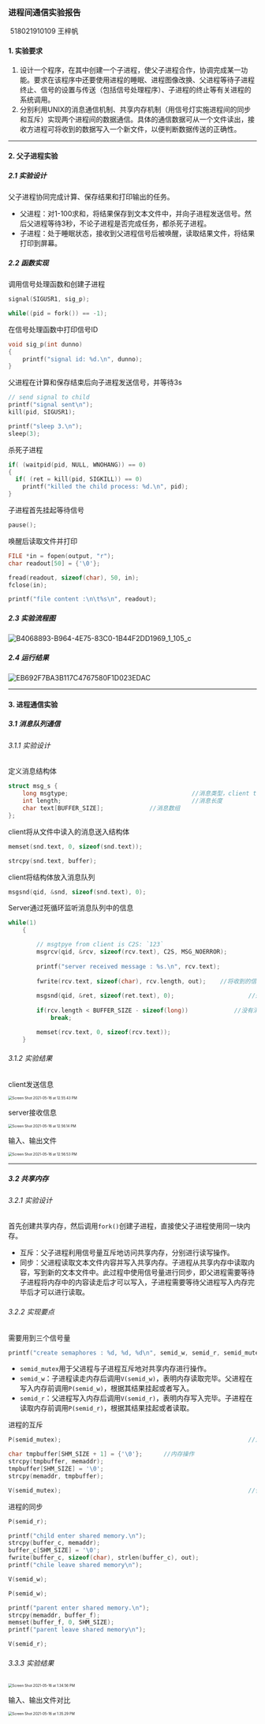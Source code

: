 ### 进程间通信实验报告

​																						518021910109		王梓帆

#### 1. 实验要求

1. 设计一个程序，在其中创建一个子进程，使父子进程合作，协调完成某一功能。要求在该程序中还要使用进程的睡眠、进程图像改换、父进程等待子进程终止、信号的设置与传送（包括信号处理程序）、子进程的终止等有关进程的系统调用。
2. 分别利用UNIX的消息通信机制、共享内存机制（用信号灯实施进程间的同步和互斥）实现两个进程间的数据通信。具体的通信数据可从一个文件读出，接收方进程可将收到的数据写入一个新文件，以便判断数据传送的正确性。

---

#### 2. 父子进程实验

##### 2.1 实验设计

父子进程协同完成计算、保存结果和打印输出的任务。

- 父进程：对1-100求和，将结果保存到文本文件中，并向子进程发送信号。然后父进程等待3秒，不论子进程是否完成任务，都杀死子进程。
- 子进程：处于睡眠状态，接收到父进程信号后被唤醒，读取结果文件，将结果打印到屏幕。

##### 2.2 函数实现

调用信号处理函数和创建子进程

```c
signal(SIGUSR1, sig_p);

while((pid = fork()) == -1);
```

在信号处理函数中打印信号ID

```c
void sig_p(int dunno)
{
	printf("signal id: %d.\n", dunno);
}
```

父进程在计算和保存结束后向子进程发送信号，并等待3s

```c
// send signal to child
printf("signal sent\n");
kill(pid, SIGUSR1);

printf("sleep 3.\n");
sleep(3);
```

杀死子进程

```c
if( (waitpid(pid, NULL, WNOHANG)) == 0)
{
  if( (ret = kill(pid, SIGKILL)) == 0)
    printf("killed the child process: %d.\n", pid);
}
```

子进程首先挂起等待信号

```c
pause();
```

唤醒后读取文件并打印

```c
FILE *in = fopen(output, "r");
char readout[50] = {'\0'};

fread(readout, sizeof(char), 50, in);
fclose(in);

printf("file content :\n\t%s\n", readout);
```

##### 2.3 实验流程图

![B4068893-B964-4E75-83C0-1B44F2DD1969_1_105_c](/Users/wangzifan/Desktop/B4068893-B964-4E75-83C0-1B44F2DD1969_1_105_c.jpeg)

##### 2.4 运行结果

![EB692F7BA3B117C4767580F1D023EDAC](/Users/wangzifan/Desktop/EB692F7BA3B117C4767580F1D023EDAC.png)

---

#### 3. 进程通信实验

##### 3.1 消息队列通信

###### 3.1.1 实验设计

定义消息结构体

```c
struct msg_s {
	long msgtype;									//消息类型，client to server或server to client
	int length;										//消息长度
	char text[BUFFER_SIZE];				//消息数组
};
```

client将从文件中读入的消息送入结构体

```c
memset(snd.text, 0, sizeof(snd.text));

strcpy(snd.text, buffer);
```

client将结构体放入消息队列

```c
msgsnd(qid, &snd, sizeof(snd.text), 0);
```

Server通过死循环监听消息队列中的信息

```c
while(1)
	{

		// msgtpye from client is C2S: `123`
		msgrcv(qid, &rcv, sizeof(rcv.text), C2S, MSG_NOERROR);
		
		printf("server received message : %s.\n", rcv.text);
		
		fwrite(rcv.text, sizeof(char), rcv.length, out);	//将收到的信息写入输出文件
		
		msgsnd(qid, &ret, sizeof(ret.text), 0);						//通知client成功接受
		
		if(rcv.length < BUFFER_SIZE - sizeof(long))				//没有消息则终止监听
			break;

		memset(rcv.text, 0, sizeof(rcv.text));
	}
```

###### 3.1.2 实验结果

client发送信息

<img src="/Users/wangzifan/Library/Application Support/typora-user-images/Screen Shot 2021-05-16 at 12.55.43 PM.png" alt="Screen Shot 2021-05-16 at 12.55.43 PM" style="zoom:50%;" />

server接收信息

<img src="/Users/wangzifan/Library/Application Support/typora-user-images/Screen Shot 2021-05-16 at 12.56.14 PM.png" alt="Screen Shot 2021-05-16 at 12.56.14 PM" style="zoom:50%;" />

输入、输出文件

<img src="/Users/wangzifan/Library/Application Support/typora-user-images/Screen Shot 2021-05-16 at 12.56.53 PM.png" alt="Screen Shot 2021-05-16 at 12.56.53 PM" style="zoom:50%;" />

---

##### 3.2 共享内存

###### 3.2.1 实验设计

首先创建共享内存，然后调用`fork()`创建子进程，直接使父子进程使用同一块内存。

- 互斥：父子进程利用信号量互斥地访问共享内存，分别进行读写操作。
- 同步：父进程读取文本文件内容并写入共享内存。子进程从共享内存中读取内容，写到新的文本文件中。此过程中使用信号量进行同步，即父进程需要等待子进程将内存中的内容读走后才可以写入，子进程需要等待父进程写入内存完毕后才可以进行读取。

###### 3.2.2 实现要点

需要用到三个信号量

```c
printf("create semaphores : %d, %d, %d\n", semid_w, semid_r, semid_mutex);
```

- `semid_mutex`用于父进程与子进程互斥地对共享内存进行操作。
- `semid_w`：子进程读走内存后调用`V(semid_w)`，表明内存读取完毕。父进程在写入内存前调用`P(semid_w)`，根据其结果挂起或者写入。
- `semid_r`：父进程写入内存后调用`V(semid_r)`，表明内存写入完毕。子进程在读取内存前调用`P(semid_r)`，根据其结果挂起或者读取。

进程的互斥

```c
P(semid_mutex);														//对互斥信号量进行判断

char tmpbuffer[SHM_SIZE + 1] = {'\0'};		//内存操作
strcpy(tmpbuffer, memaddr);
tmpbuffer[SHM_SIZE] = '\0';
strcpy(memaddr, tmpbuffer);

V(semid_mutex);														//信号量+1
```

进程的同步

```c
P(semid_r);																								//判断是否可以读取

printf("child enter shared memory.\n");										//读取共享内存
strcpy(buffer_c, memaddr);
buffer_c[SHM_SIZE] = '\0';
fwrite(buffer_c, sizeof(char), strlen(buffer_c), out);
printf("chile leave shared memory\n");

V(semid_w);																								//内存现在可以写入
```

```c
P(semid_w);																								//判断是否可以写入

printf("parent enter shared memory.\n");									//写入共享内存
strcpy(memaddr, buffer_f);
memset(buffer_f, 0, SHM_SIZE);
printf("parent leave shared memory\n");

V(semid_r);																								//内存现在可以读取
```

###### 3.3.3 实验结果

<img src="/Users/wangzifan/Library/Application Support/typora-user-images/Screen Shot 2021-05-16 at 1.34.56 PM.png" alt="Screen Shot 2021-05-16 at 1.34.56 PM" style="zoom:50%;" />

输入、输出文件对比

<img src="/Users/wangzifan/Library/Application Support/typora-user-images/Screen Shot 2021-05-16 at 1.35.29 PM.png" alt="Screen Shot 2021-05-16 at 1.35.29 PM" style="zoom:50%;" />